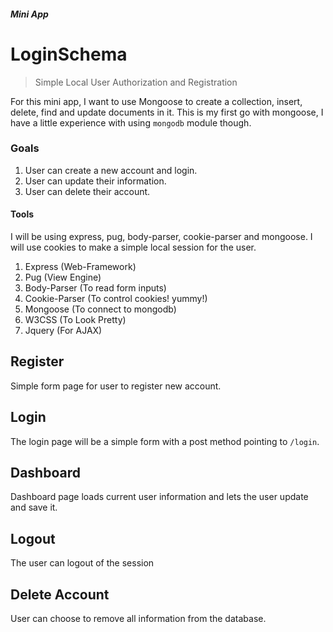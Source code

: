 ##### Mini App
# LoginSchema
> Simple Local User Authorization and Registration

For this mini app, I want to use Mongoose to create a collection, insert, delete, find and update documents in it. This is my first go with mongoose, I have a little experience with using `mongodb` module though.

### Goals
1. User can create a new account and login.
2. User can update their information.
3. User can delete their account.

#### Tools
I will be using express, pug, body-parser, cookie-parser and mongoose. I will use cookies to make a simple local session for the user.
1. Express (Web-Framework)
2. Pug (View Engine)
3. Body-Parser (To read form inputs)
4. Cookie-Parser (To control cookies! yummy!)
5. Mongoose (To connect to mongodb)
6. W3CSS (To Look Pretty)
7. Jquery (For AJAX)

## Register
Simple form page for user to register new account.

## Login
The login page will be a simple form with a post method pointing to `/login`.

## Dashboard
Dashboard page loads current user information and lets the user update and save it.

## Logout
The user can logout of the session

## Delete Account
User can choose to remove all information from the database.
